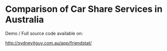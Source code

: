 # Comparison of Car Share Services in Australia

Demo / Full source code available on:

http://sydneyitguy.com.au/app/friendstat/

